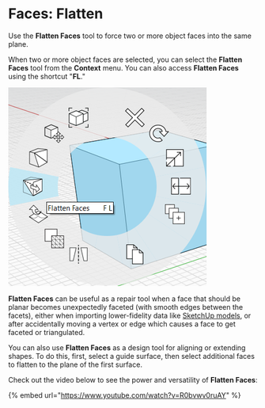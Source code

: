 # Faces: Flatten

Use the **Flatten Faces** tool to force two or more object faces into the same plane. 

When two or more object faces are selected, you can select the **Flatten Faces** tool from the **Context** menu. You can also access **Flatten Faces** using the shortcut "**FL**."

![](../.gitbook/assets/flatten_faces.png)

**Flatten Faces** can be useful as a repair tool when a face that should be planar becomes unexpectedly faceted \(with smooth edges between the facets\), either when importing lower-fidelity data like [SketchUp models](https://formit.autodesk.com/blog/post/using-formit-to-get-sketchup-data-into-revit#flatten), or after accidentally moving a vertex or edge which causes a face to get faceted or triangulated.

You can also use **Flatten Faces** as a design tool for aligning or extending shapes. To do this, first, select a guide surface, then select additional faces to flatten to the plane of the first surface.

Check out the video below to see the power and versatility of **Flatten Faces**:

{% embed url="https://www.youtube.com/watch?v=R0bvwv0ruAY" %}






